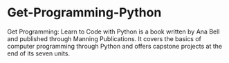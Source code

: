# Get-Programming-Python
Get Programming: Learn to Code with Python is a book written by Ana Bell and published through Manning Publications. It covers the basics of computer programming through Python and offers capstone projects at the end of its seven units.
